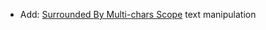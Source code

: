 * Add: [Surrounded By Multi-chars Scope](snippets/snippets-manipulation#surrounded-by-multi-chars-scope) text manipulation